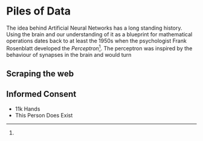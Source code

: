 # Piles of Data

The idea behind Artificial Neural Networks has a long standing history. Using the brain and our understanding of it as a blueprint for mathematical operations dates back to at least the 1950s when the psychologist Frank Rosenblatt developed the *Perceptron*[^1]. The perceptron was inspired by the behaviour of synapses in the brain and would turn 


## Scraping the web

## Informed Consent
- 11k Hands
- This Person Does Exist

[^1]: 